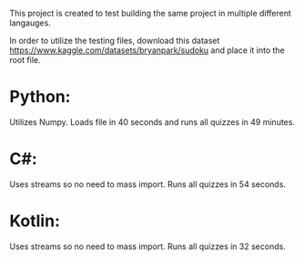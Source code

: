 This project is created to test building the same project in multiple different langauges.

In order to utilize the testing files, download this dataset https://www.kaggle.com/datasets/bryanpark/sudoku and place it into the root file.


# Python:
  Utilizes Numpy.
  Loads file in 40 seconds and runs all quizzes in 49 minutes.  

# C#:
  Uses streams so no need to mass import. Runs all quizzes in 54 seconds.

# Kotlin:
  Uses streams so no need to mass import. Runs all quizzes in 32 seconds.